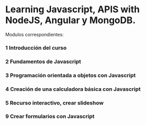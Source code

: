 # Learning Javascript, APIS with NodeJS, Angular y MongoDB.

Modulos correspondientes:
### 1 Introducción del curso  
### 2 Fundamentos de Javascript  
### 3 Programación orientada a objetos con Javascript  
### 4 Creación de una calculadora básica con Javascript
### 5 Recurso interactivo, crear slideshow
### 9 Crear formularios con Javascript